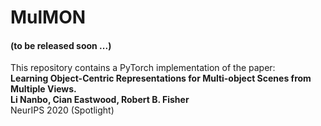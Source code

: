 # MulMON

#### (to be released soon ...)

This repository contains a PyTorch implementation of the paper:   
**Learning Object-Centric Representations for Multi-object Scenes from Multiple Views.  
Li Nanbo, Cian Eastwood, Robert B. Fisher**  
NeurIPS 2020 (Spotlight)

